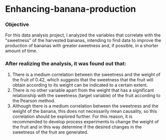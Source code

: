 # Enhancing-banana-production

### Objective
For this data analysis project, I analyzed the variables that correlate with the "sweetness" of the harvested bananas, intending to find data to improve the production of bananas with greater sweetness and, if possible, in a shorter amount of time.

### After realizing the analysis, it was found out that:

1. There is a medium correlation between the sweetness and the weight of the fruit of 0.42, which suggests that the sweetness that the fruit will obtain according to its weight can be indicated to a certain extent.
2. There is no other variable apart from the weight that has a significant relationship with the sweetness (target variable) of the fruit according to the Pearson method.
3. Although there is a medium correlation between the sweetness and the weight of the banana, this does not necessarily mean causality, so this correlation should be explored further. For this reason, it is recommended to develop process experiments to change the weight of the fruit and in this way determine if the desired changes in the sweetness of the fruit are generated.
